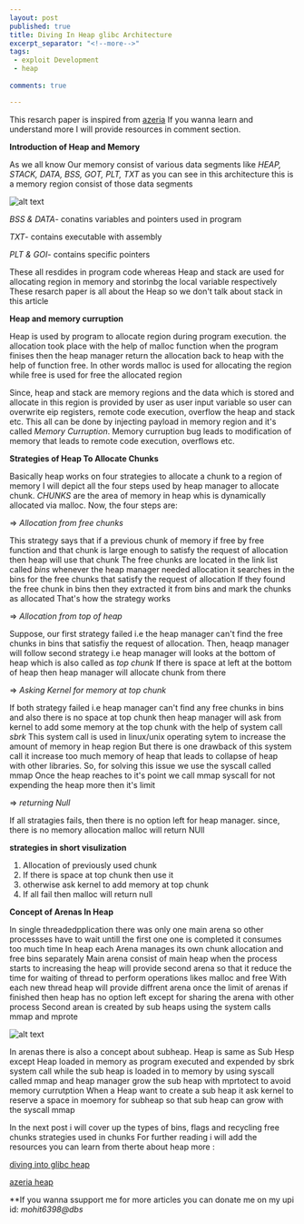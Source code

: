 ```yaml
---
layout: post
published: true
title: Diving In Heap glibc Architecture
excerpt_separator: "<!--more-->"
tags:
 - exploit Development
 - heap
 
comments: true

---
```

This resarch paper is inspired from <a href="https://azeria-labs.com/heap-exploitation-part-1-understanding-the-glibc-heap-implementation/">azeria</a> If you wanna learn and understand more I will provide resources in comment section.

**Introduction of Heap and Memory**

As we all know Our memory consist of various data segments like *HEAP, STACK, DATA, BSS, GOT, PLT, TXT* as you can see in this architecture this is a memory region consist of those data segments

![alt text](https://cs-fundamentals.com/assets/images/code-data-segments.png)

*BSS & DATA*- conatins variables and pointers used in program

*TXT*- contains executable with  assembly

*PLT & GOI*- contains specific pointers

These all resdides in program code whereas Heap and stack are used for allocating region in memory and storinbg the local variable respectively These resarch paper is all about the Heap so we don't talk about stack in this article 

**Heap and memory curruption**

Heap is used by program to allocate region during program execution. the allocation took place with the help of malloc function when the program finises then the heap manager return the allocation back to heap with the help of function free. In other words malloc is used for allocating the region while free is used for free the allocated region 

Since, heap and stack are memory regions and the data which is stored and allocate in this region is provided by user as user input variable so user can overwrite eip registers, remote code execution, overflow the heap and stack etc. This all can be done by injecting payload in memory region  and it's called *Memory Curruption*. Memory curruption bug leads to modification of memory that leads to remote code execution, overflows etc.

**Strategies of Heap To Allocate Chunks**

  Basically heap works on four strategies to allocate a chunk to a region of memory I will depict all the four steps used by heap manager to allocate chunk. *CHUNKS* are the area of memory in heap whis is dynamically allocated via malloc. Now, the four steps are:


=> *Allocation from free chunks*
      
 This strategy says that if a previous chunk of memory if free by free function and that chunk is large enough to satisfy the request of allocation then heap will use that chunk The free chunks are located in the link list called *bins* whenever the heap manager needed allocation it searches in the bins for the free chunks that satisfy the request of allocation If they found the free chunk in bins then they extracted it from bins and mark the chunks as allocated That's how the strategy works 
      
=> *Allocation from top of heap*

Suppose, our first strategy failed i.e the heap manager can't find the free chunks in bins that satisfiy the request of allocation. Then, heaqp manager will follow second strategy i.e heap manager will looks at the bottom of heap which is also called as *top chunk* If there is space at left at the bottom of heap then heap manager will allocate chunk from there

=> *Asking Kernel for memory at top chunk*

If both strategy failed i.e heap manager can't find any free chunks in bins and also there is no space at top chunk then heap manager will ask from kernel to add some memory at the top chunk with the help of system call *sbrk* This system call is used in linux/unix operating sytem to increase the amount of memory in heap region But there is one drawback of this system call it increase too much memory of heap that leads to collapse of heap with other libraries. So, for solving this issue we use the syscall called mmap Once the heap reaches to it's point we call mmap syscall for not expending the heap more then it's limit

=> *returning Null*

If all stratagies fails, then there is no option left for heap manager. since, there is no memory allocation malloc will return NUll

**strategies in short visulization**

1. Allocation of previously used chunk
2. If there is space at top chunk then use it
3. otherwise ask kernel to add memory at top chunk
4. If all fail then malloc will return null

**Concept of Arenas In Heap**

   In single threadedpplication there was only one main arena so other processses have to wait untill the first one one is completed it consumes too much time In heap each Arena manages its own chunk allocation and free bins separately Main arena consist of main heap when the process starts to increasing the heap will provide second arena so that it reduce the time for waiting of thread to perform operations likes malloc and free With each new thread heap will provide diffrent arena once the limit of arenas if finished then heap has no option left except for sharing the arena with other process Second arean is created by sub heaps using the system calls mmap and mprote
 
  
  ![alt text](https://azeria-labs.com/wp-content/uploads/2019/03/heap-arenas-CS.png)
  
  
  In arenas there is also a concept about subheap. Heap is same as Sub Hesp except Heap loaded in memory as program executed and expended by sbrk system call while the sub heap is loaded in to memory by using syscall called mmap and heap manager grow the sub heap with mprtotect to avoid memory currutption When a Heap want to create a sub heap it ask kernel to reserve a space in moemory for subheap so that sub heap can grow with the syscall mmap

  
 In the next post i will cover up the types of bins, flags and recycling free chunks strategies used in chunks For further reading i will add the resources you can learn from therte about heap more :

 <a href="https://heap-exploitation.dhavalkapil.com/diving_into_glibc_heap">diving into glibc heap</a>
 
 <a href="https://azeria-labs.com/process-memory-and-memory-corruption/">azeria heap</a>
 
 **If you wanna ssupport me for more articles you can donate me on my upi id: *mohit6398@dbs*
 
 
 
  
  
